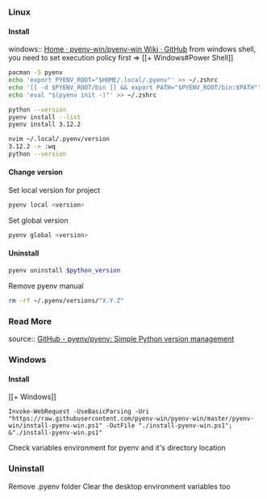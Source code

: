 ### Linux
#### Install
windows:: [Home · pyenv-win/pyenv-win Wiki · GitHub](https://github.com/pyenv-win/pyenv-win/wiki)
from windows shell, you need to set execution policy first => [[+ Windows#Power Shell]]
```sh
pacman -S pyenv
echo 'export PYENV_ROOT="$HOME/.local/.pyenv"' >> ~/.zshrc
echo '[[ -d $PYENV_ROOT/bin ]] && export PATH="$PYENV_ROOT/bin:$PATH"' >> ~/.zshrc
echo 'eval "$(pyenv init -)"' >> ~/.zshrc

python --version
pyenv install --list
pyenv install 3.12.2

nvim ~/.local/.pyenv/version
3.12.2 -> :wq
python --version
```
#### Change version
Set local version for project
```sh
pyenv local <version>
```
Set global version
```sh
pyenv global <version>
```
#### Uninstall
```sh
pyenv uninstall $python_version
```
Remove pyenv manual
```sh
rm -rf ~/.pyenv/versions/"X.Y.Z"
```
### Read More
source:: [GitHub - pyenv/pyenv: Simple Python version management](https://github.com/pyenv/pyenv)

### Windows
#### Install 
[[+ Windows]]
```
Invoke-WebRequest -UseBasicParsing -Uri "https://raw.githubusercontent.com/pyenv-win/pyenv-win/master/pyenv-win/install-pyenv-win.ps1" -OutFile "./install-pyenv-win.ps1"; &"./install-pyenv-win.ps1"
```
Check variables environment for pyenv and it's directory location
### Uninstall
Remove .pyenv folder
Clear the desktop environment variables too